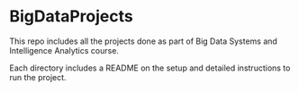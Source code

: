 # BigDataProjects

This repo includes all the projects done as part of Big Data Systems and Intelligence Analytics course.

Each directory includes a README on the setup and detailed instructions to run the project.
